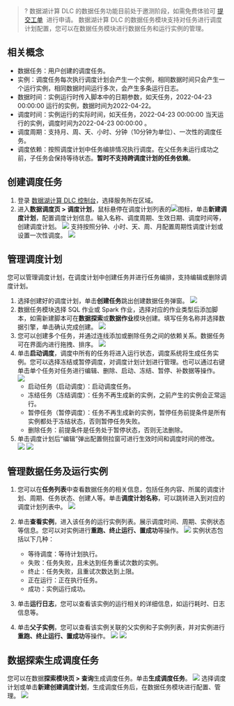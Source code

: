 >? 数据湖计算 DLC 的数据任务功能目前处于邀测阶段，如需免费体验可 [提交工单](https://console.cloud.tencent.com/workorder/category)  进行申请。
数据湖计算 DLC 的数据任务模块支持对任务进行调度计划配置，您可以在数据任务模块进行数据任务和运行实例的管理。

## 相关概念
- 数据任务：用户创建的调度任务。
- 实例：调度任务每次执行调度计划会产生一个实例，相同数据时间只会产生一个运行实例，相同数据时间运行多次，会产生多条运行日志。
- 数据时间：实例运行时传入脚本中的日期参数，如天任务，2022-04-23 00:00:00 运行的实例，数据时间为2022-04-22。
- 调度时间：实例运行的实际时间，如天任务，2022-04-23 00:00:00 当天运行的实例，调度时间为2022-04-23 00:00:00 。
- 调度周期：支持月、周、天、小时、分钟（10分钟为单位）、一次性的调度任务。
- 调度依赖：按照调度计划中任务编排情况执行调度。在父任务未运行成功之前，子任务会保持等待状态。**暂时不支持跨调度计划的任务依赖**。

## 创建调度任务
1. 登录 [数据湖计算 DLC 控制台](https://console.cloud.tencent.com/dlc)，选择服务所在区域。
2. 进入**数据调度页 > 调度计划**，鼠标悬停在调度计划列表的![](https://qcloudimg.tencent-cloud.cn/raw/fb0a03ea608d6834f9803007599862bf.png)图标，单击**新建调度计划**，配置调度计划信息。输入名称、调度周期、生效日期、调度时间等，创建调度计划。
![](https://qcloudimg.tencent-cloud.cn/raw/f49d38152b526a83250acceedf2c097c.png)
支持按照分钟、小时、天、周、月配置周期性调度计划或设置一次性调度。
![](https://qcloudimg.tencent-cloud.cn/raw/7f72db170fce3969561d423aa7fcee07.png)

## 管理调度计划
您可以管理调度计划，在调度计划中创建任务并进行任务编排，支持编辑或删除调度计划。
1. 选择创建好的调度计划，单击**创建任务**跳出创建数据任务弹窗。
![](https://qcloudimg.tencent-cloud.cn/raw/4f635dd6df2a568d5c5c97c8a36638ea.png)
2. 数据任务模块选择 SQL 作业或 Spark 作业，选择对应的作业类型后添加脚本，如需新建脚本可在**数据探索**或**数据作业**模块创建。填写任务名称并选择数据引擎，单击确认完成创建。
![](https://qcloudimg.tencent-cloud.cn/raw/2491efed6676b8a36d1ab4ee1f9acb89.png)
3. 您可以创建多个任务，并通过连线添加或删除任务之间的依赖关系。数据任务可在界面内进行拖拽、排序。
![](https://qcloudimg.tencent-cloud.cn/raw/cdc73fb45b6f980c1d3e9163b37379db.png)
4. 单击**启动调度**，调度中所有的任务将进入运行状态，调度系统将生成任务实例。您可以选择冻结或暂停调度，对调度计划计划进行管理。也可以通过右键单击单个任务对任务进行编辑、删除、启动、冻结、暂停、补数据等操作。
![](https://qcloudimg.tencent-cloud.cn/raw/80edc953a4214fc00fd6367b0157e168.png)
	- 启动任务（启动调度）：启动调度任务。
	- 冻结任务（冻结调度）：任务不再生成新的实例，之前产生的实例会正常运行。
	- 暂停任务（暂停调度）：任务不再生成新的实例，暂停任务前提条件是所有实例都处于冻结状态，否则暂停任务失败。
	- 删除任务：前提条件是任务处于暂停状态，否则无法删除。
5. 单击调度计划后“编辑”弹出配置侧拉窗可进行生效时间和调度时间的修改。
![](https://qcloudimg.tencent-cloud.cn/raw/913e6a407e7adc23cf59a069e1d9c598.png)
![](https://qcloudimg.tencent-cloud.cn/raw/ea10dc693c679ed4c0c3af8a96d65a84.png)

## 管理数据任务及运行实例
1. 您可以在**任务列表**中查看数据任务的相关信息，包括任务内容、所属的调度计划、周期、任务状态、创建人等。单击**调度计划名称**，可以跳转进入到对应的调度计划列表中。
![](https://qcloudimg.tencent-cloud.cn/raw/4557aeecfc3a1c6d49ff82b8d3938b08.png)

2. 单击**查看实例**，进入该任务的运行实例列表。展示调度时间、周期、实例状态等信息。您可以对实例进行**重跑、终止运行、置成功**等操作。
![](https://qcloudimg.tencent-cloud.cn/raw/e46b011b06095fa4a3d3c45e74325274.png)
实例状态包括以下几种：
	- 等待调度：等待计划执行。
	- 失败：任务失败，且未达到任务重试次数的实例。
	- 终止：任务失败，且重试次数达到上限。
	- 正在运行：正在执行任务。
	- 成功：实例运行成功。

3. 单击**运行日志**，您可以查看该实例的运行相关的详细信息，如运行耗时、日志信息等。
4. 单击**父子实例**，您可以查看该实例关联的父实例和子实例列表，并对实例进行**重跑、终止运行、置成功**等操作。
![](https://qcloudimg.tencent-cloud.cn/raw/b45df0a3c819b61539d6ce7de2e13885.png)
![](https://qcloudimg.tencent-cloud.cn/raw/4e95e69ccb0527e1e1ba3208a885946d.png)

## 数据探索生成调度任务
您可以在数据**探索模块页 > 查询**生成调度任务。单击**生成调度任务**。
![](https://qcloudimg.tencent-cloud.cn/raw/bee1021f8dbaee9d196c9f2b2f6b3f62.png)
选择调度计划或单击**新建创建调度计划**，生成调度任务后，在数据任务模块进行配置、管理。
![](https://qcloudimg.tencent-cloud.cn/raw/29ce7474ed5ed26f1d432300ff35181f.png)







